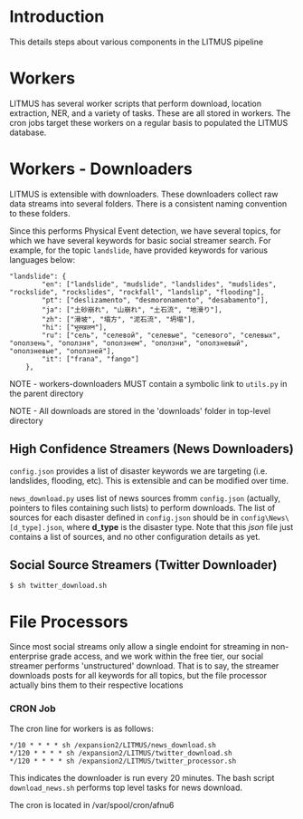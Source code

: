 # Introduction
This details steps about various components in the LITMUS pipeline

# Workers
LITMUS has several worker scripts that perform download, location extraction, NER, and a variety of tasks. These are all stored in workers. The cron jobs target these workers on a regular basis to populated the LITMUS database.

# Workers - Downloaders
LITMUS is extensible with downloaders. These downloaders collect raw data streams into several folders. There is a consistent naming convention to these folders.

Since this performs Physical Event detection, we have several topics, for which we have several keywords for basic social streamer search. For example, for the topic `landslide`, have provided keywords for various languages below:

    "landslide": {
            "en": ["landslide", "mudslide", "landslides", "mudslides", "rockslide", "rockslides", "rockfall", "landslip", "flooding"],
            "pt": ["deslizamento", "desmoronamento", "desabamento"],
            "ja": ["土砂崩れ", "山崩れ", "土石流", "地滑り"],
            "zh": ["滑坡", "塌方", "泥石流", "坍塌"],
            "hi": ["भूस्खलन"],
            "ru": ["сель", "селевой", "селевые", "селевого", "селевых", "оползень", "оползня", "оползнем", "оползни", "оползневый", "оползневые", "оползней"],
            "it": ["frana", "fango"]
        },

NOTE - workers-downloaders MUST contain a symbolic link to `utils.py` in the parent directory

NOTE - All downloads are stored in the 'downloads' folder in top-level directory

## High Confidence Streamers (News Downloaders)
`config.json` provides a list of disaster keywords we are targeting (i.e. landslides, flooding, etc). This is extensible and can be modified over time.

`news_download.py` uses list of news sources fromm `config.json` (actually, pointers to files containing such lists) to perform downloads. The list of sources for each disaster defined in `config.json` should be in `config\News\[d_type].json`, where **d_type** is the disaster type. Note that this *json* file just contains a list of sources, and no other configuration details as yet.

## Social Source Streamers (Twitter Downloader)
    $ sh twitter_download.sh


# File Processors
Since most social streams only allow a single endoint for streaming in non-enterprise grade access, and we work within the free tier, our social streamer performs 'unstructured' download. That is to say, the streamer downloads posts for all keywords for all topics, but the file processor actually bins them to their respective locations



### CRON Job
The cron line for workers is as follows:

    */10 * * * * sh /expansion2/LITMUS/news_download.sh
    */120 * * * * sh /expansion2/LITMUS/twitter_download.sh
    */120 * * * * sh /expansion2/LITMUS/twitter_processor.sh

This indicates the downloader is run every 20 minutes. The bash script `download_news.sh` performs top level tasks for news download.

The cron is located in /var/spool/cron/afnu6


